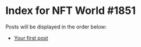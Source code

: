 # Index for NFT World #1851
Posts will be displayed in the order below:

- [Your first post](./001-first.md)

